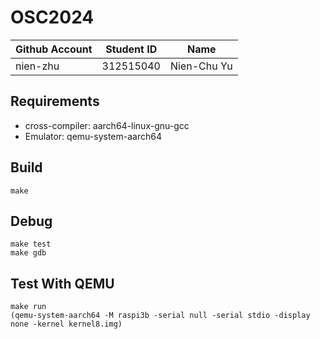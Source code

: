 # OSC2024

| Github Account | Student ID | Name          |
|----------------|------------|---------------|
|    nien-zhu    | 312515040  |  Nien-Chu Yu  |

## Requirements

* cross-compiler: aarch64-linux-gnu-gcc
* Emulator: qemu-system-aarch64

## Build 

```
make
```

## Debug 

```
make test
make gdb
```

## Test With QEMU

```
make run 
(qemu-system-aarch64 -M raspi3b -serial null -serial stdio -display none -kernel kernel8.img)
```

